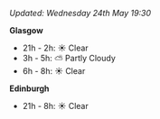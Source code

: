 *Updated: Wednesday 24th May 19:30*

**Glasgow**

* 21h - 2h: :sunny: Clear
* 3h - 5h: :partly_sunny: Partly Cloudy
* 6h - 8h: :sunny: Clear

**Edinburgh**

* 21h - 8h: :sunny: Clear
